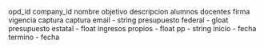 opd_id
company_id
nombre
objetivo
descripcion
alumnos
docentes
firma
vigencia
captura
captura email - string
presupuesto federal - gloat
presupuesto estatal - float
ingresos propios - float
pp - string
inicio - fecha
termino - fecha